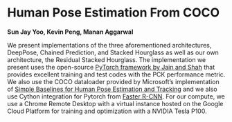 # Human Pose Estimation From COCO

**Sun Jay Yoo, Kevin Peng, Manan Aggarwal**

We present implementations of the three aforementioned architectures, DeepPose, Chained Prediction, and Stacked Hourglass as well as our own architecture, the Residual Stacked Hourglass. The implementation we present uses the open-source [PyTorch framework by Jain and Shah](https://github.com/Naman-ntc/Pytorch-Human-Pose-Estimation) that provides excellent training and test codes with the PCK performance metric. We also use the COCO dataloader provided by Microsoft’s implementation of [Simple Baselines for Human Pose Estimation and Tracking](https://github.com/Microsoft/human-pose-estimation.pytorch) and we also use Cython integration for Pytorch from [Faster R-CNN]( https://github.com/rbgirshick/py-faster-rcnn).  For our compute, we use a Chrome Remote Desktop with a virtual instance hosted on the Google Cloud Platform for training and optimization with a NVIDIA Tesla P100.
